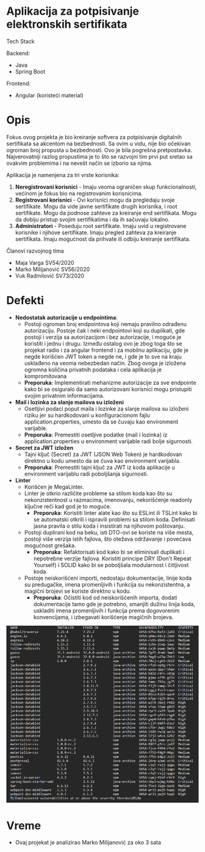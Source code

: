 # **Aplikacija za potpisivanje elektronskih sertifikata**

Tech Stack

Backend:

- Java
- Spring Boot

Frontend:

- Angular (koristeći material)

# **Opis**

Fokus ovog projekta je bio kreiranje softvera za potpisivanje digitalnih sertifikata sa akcentom na bezbednosti. Sa ovim u vidu, nije bio očekivan ogroman broj propusta u bezbednosti. Ovo je bila pogrešna pretpostavka. Najverovatniji razlog propustima je to što se razvojni tim prvi put sretao sa ovakvim problemima i na nevešt način se izborio sa njima.

Aplikacija je namenjena za tri vrste korisnika:

1. **Neregistrovani korisnici** - Imaju veoma ograničen skup funkcionalnosti, većinom je fokus bio na registrovanim korisnicima.
2. **Registrovani korisnici** \- Ovi korisnici mogu da pregledaju svoje sertifikate. Mogu da vide javne sertifikate drugih korisnika, i root sertifikate. Mogu da podnose zahteve za kreiranje end sertifikata. Mogu da dobiju pristup svojim sertifikatima i da ih sačuvaju lokalno.
3. **Administratori** \- Poseduju root sertifikate. Imaju uvid u registrovane korisnike i njihove sertifikate. Imaju pregled zahteva za kreiranje sertifikata. Imaju mogućnost da prihvate ili odbiju kreiranje sertifikata.

Članovi razvojnog tima

- Maja Varga SV54/2020
- Marko Milijanović SV56/2020
- Vuk Radmilović SV73/2020

# **Defekti**

- **Nedostatak autorizacije u endpointima**:
  - Postoji ogroman broj endpointova koji nemaju pravilno odrađenu autorizaciju. Postoje čak i neki endpointovi koji su duplikati, gde postoji i verzija sa autorizacijom i bez autorizacije, i moguće je koristiti i jednu i drugu. Između ostalog ovo je zbog toga što se projekat radio i za angular frontend i za mobilnu aplikaciju, gde je negde korišćen JWT token a negde ne, i gde je to sve na kraju usklađeno na veoma nebezbedan način. Zbog ovoga je izložena ogromna količina privatnih podataka i cela aplikacija je kompromitovana
  - **Preporuka**: Implementirati mehanizme autorizacije za sve endpointe kako bi se osiguralo da samo autorizovani korisnici mogu pristupiti svojim privatnim informacijama.
- **Mail i lozinka za slanje mailova su izloženi**
  - Osetljivi podaci poput maila i lozinke za slanje mailova su izloženi riziku jer su hardkodovani u konfiguracionom fajlu application.properties, umesto da se čuvaju kao environment varijable.
  - **Preporuka**: Premestiti osetljive podatke (mail i lozinka) iz application.properties u environment varijable radi bolje sigurnosti.
- **Secret za JWT izložen**
  - Tajni ključ (Secret) za JWT (JSON Web Token) je hardkodovan direktno u kodu umesto da se čuva kao environment varijabla.
  - **Preporuka**: Premestiti tajni ključ za JWT iz koda aplikacije u environment varijablu radi poboljšanja sigurnosti.
- **Linter**
  - Korišćen je MegaLinter.
  - Linter je otkrio različite probleme sa stilom koda kao što su nekonzistentnost u razmacima, imenovanju, nekorišćenje readonly ključne reči kad god je to moguće.
    - **Preporuka**: Koristiti linter alate kao što su ESLint ili TSLint kako bi se automatski otkrili i ispravili problemi sa stilom koda. Definisati jasna pravila o stilu koda i insistirati na njihovom poštovanju.
  - Postoji duplirani kod na beku, isti DTO-ovi se koriste na više mesta, postoji više verzija istih fajlova, što otežava održavanje i povećava mogućnost grešaka.
    - **Preporuka**: Refaktorisati kod kako bi se eliminisali duplikati i nepotrebne verzije fajlova. Koristiti principe DRY (Don't Repeat Yourself) i SOLID kako bi se poboljšala modularnost i čitljivost koda.
  - Postoje neiskorišćeni importi, nedostaju dokumentacije, linije koda su predugačke, imena promenljivih i funkcija su nekonzistentna, a magični brojevi se koriste direktno u kodu.
    - **Preporuka**: Očistiti kod od neiskorišćenih importa, dodati dokumentacije tamo gde je potrebno, smanjiti dužinu linija koda, uskladiti imena promenljivih i funkcija prema dogovorenim konvencijama, i izbegavati korišćenje magičnih brojeva.

![](vulnerabilities3.png)

# **Vreme**

- Ovaj projekat je analizirao Marko Milijanović za oko 3 sata

